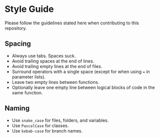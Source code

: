 # Style Guide

Please follow the guidelines stated here when contributing to this repository.

## Spacing

- Always use tabs. Spaces suck.
- Avoid trailing spaces at the end of lines.
- Avoid trailing empty lines at the end of files.
- Surround operators with a single space (except for when using `=` in parameter lists).
- Leave two empty lines between functions.
- Optionally leave one empty line between logical blocks of code in the same function.

## Naming

- Use `snake_case` for files, folders, and variables.
- Use `PascalCase` for classes.
- Use `kebab-case` for branch names.
